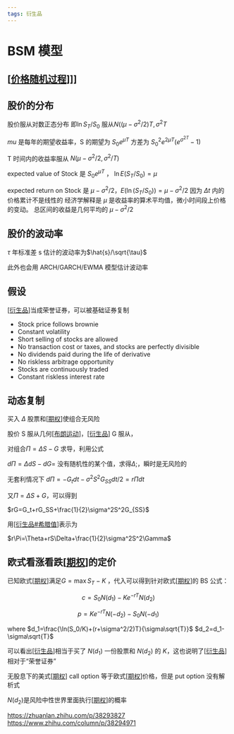```yaml
---
tags: 衍生品
---
```

# BSM 模型

## [[价格随机过程]]]]

## 股价的分布

股价服从对数正态分布 即$\ln S_T/S_0$ 服从$N((\mu-\sigma^2/2)T,\sigma^2T$

$mu$ 是每年的期望收益率，S 的期望为 $S_0e^{\mu T}$ 方差为 $S_0^2e^{2\mu T}(e^{\sigma^{2T}}-1)$

T 时间内的收益率服从 $N(\mu-\sigma^2/2,\sigma^2/T)$

expected value of Stock 是 $S_0e^{\mu T}$ ，
$\ln E(S_T/S_0) = \mu$

expected return on Stock 是 $\mu-\sigma^2/2$，$E(\ln (S_T/S_0) ) =\mu - \sigma^2/2$ 因为 $\Delta t$ 内的价格累计不是线性的 经济学解释是 $\mu$ 是收益率的算术平均值，微小时间段上价格的变动。 总区间的收益是几何平均的 $\mu-\sigma^2/2$

## 股价的波动率

$\tau$ 年标准差 s 估计的波动率为$\hat{s}/\sqrt{\tau}$

此外也会用 ARCH/GARCH/EWMA 模型估计波动率

## 假设

[[衍生品]]当成荣誉证券，可以被基础证券复制

- Stock price follows brownie
- Constant volatility
- Short selling of stocks are allowed
- No transaction cost or taxes, and stocks are perfectly divisible
- No dividends paid during the life of derivative
- No riskless arbitrage opportunity
- Stocks are continuously traded
- Constant riskless interest rate

## 动态复制

买入 $\Delta$ 股票和[[期权]]使组合无风险

股价 S 服从几何[[布朗运动]]，[[衍生品]] G 服从，

对组合$\Pi=\Delta S -G$ 求导，利用公式

$d\Pi=\Delta dS - dG=$ 没有随机性的某个值，求得$\Delta$;，瞬时是无风险的

无套利情况下 $d\Pi=-G_tdt-\sigma^2S^2G_{SS}dt/2=r\Pi dt$

又$\Pi=\Delta S+G$，可以得到

$rG=G_t+rG_SS+\frac{1}{2}\sigma^2S^2G_{SS}$

用[[衍生品#希腊值]]表示为

$r\Pi=\Theta+rS\Delta+\frac{1}{2}\sigma^2S^2\Gamma$

## 欧式看涨看跌[[期权]]的定价

已知欧式[[期权]]满足$G=\max{S_T-K}$ ，代入可以得到针对欧式[[期权]]的 BS 公式：

$$c=S_0N(d_1)-Ke^{-rT}N(d_2)$$

$$p=Ke^{-rT}N(-d_2)-S_0N(-d_1)$$

where $d_1=\frac{\ln(S_0/K)+(r+\sigma^2/2)T}{\sigma\sqrt{T}}$ $d_2=d_1-\sigma\sqrt{T}$

可以看出[[衍生品]]相当于买了 $N(d_{1})$ 一份股票和 $N(d_{2})$ 的 $K$，这也说明了[[衍生品]]相对于“荣誉证券”

无股息下的美式[[期权]] call option 等于欧式[[期权]]价格，但是 put option 没有解析式

$N(d_{2})$是风险中性世界里面执行[[期权]]的概率

<https://zhuanlan.zhihu.com/p/38293827>
<https://www.zhihu.com/column/p/38294971>

[//begin]: # "Autogenerated link references for markdown compatibility"
[价格随机过程]: 价格随机过程.md "价格随机过程"
[衍生品]: 衍生品.md "衍生品"
[期权]: 期权.md "期权"
[布朗运动]: ../../math/随机过程/布朗运动.md "布朗运动"
[衍生品#希腊值]: 衍生品.md "衍生品"
[//end]: # "Autogenerated link references"
